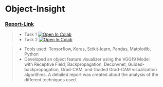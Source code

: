 # Object-Insight

### [Report-Link](https://docs.google.com/document/d/1wvuCKaUOvUbtLJME_SyRolhpWh4IZ_ewfyxYrHk_N4o/edit?usp=sharing)

> - Task 1 [![Open In Colab](https://colab.research.google.com/assets/colab-badge.svg)](https://githubtocolab.com/yashgupta1299/Object-Insight/blob/main/task_1.ipynb "Open Notebook")
> - Task 2 [![Open In Colab](https://colab.research.google.com/assets/colab-badge.svg)](https://githubtocolab.com/yashgupta1299/Object-Insight/blob/main/task_2.ipynb "Open Notebook")

> - Tools used: Tensorflow, Keras, Scikit-learn, Pandas, Matplotlib, Python
> - Developed an object feature visualizer using the VGG19 Model with Receptive Field, Backpropagation,
>   Deconvnet, Guided-backpropagation, Grad-CAM, and Guided Grad-CAM visualization algorithms. A detailed
>   report was created about the analysis of the different techniques used.
